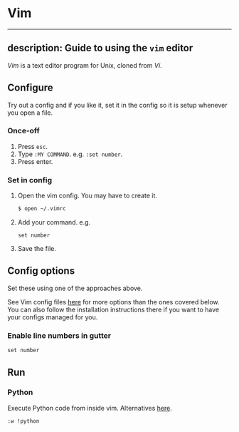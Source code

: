 # Vim
---
description: Guide to using the `vim` editor
---

_Vim_ is a text editor program for Unix, cloned from _Vi_.


## Configure

Try out a config and if you like it, set it in the config so it is setup whenever you open a file.

### Once-off

1. Press `esc`.
1. Type `:MY COMMAND`. e.g. `:set number`.
1. Press enter.

### Set in config

1. Open the vim config. You may have to create it.
    ```sh
    $ open ~/.vimrc
    ```
1. Add your command. e.g.
    ```
    set number
    ```
1. Save the file.

## Config options

Set these using one of the approaches above.

See Vim config files [here](https://github.com/amix/vimrc/tree/master/vimrcs) for more options than the ones covered below. You can also follow the installation instructions there if you want to have your configs managed for you.

### Enable line numbers in gutter

```
set number
```

## Run

### Python

Execute Python code from inside vim. Alternatives [here](https://stackoverflow.com/questions/18948491/running-python-code-in-vim).

```sh
:w !python
```
